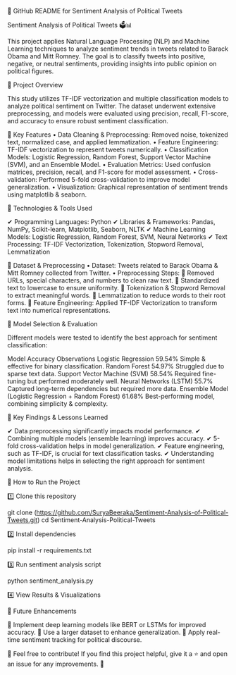 📌 GitHub README for Sentiment Analysis of Political Tweets

Sentiment Analysis of Political Tweets 🗳️📊

This project applies Natural Language Processing (NLP) and Machine Learning techniques to analyze sentiment trends in tweets related to Barack Obama and Mitt Romney. The goal is to classify tweets into positive, negative, or neutral sentiments, providing insights into public opinion on political figures.

📌 Project Overview

This study utilizes TF-IDF vectorization and multiple classification models to analyze political sentiment on Twitter. The dataset underwent extensive preprocessing, and models were evaluated using precision, recall, F1-score, and accuracy to ensure robust sentiment classification.

🔹 Key Features
	•	Data Cleaning & Preprocessing: Removed noise, tokenized text, normalized case, and applied lemmatization.
	•	Feature Engineering: TF-IDF vectorization to represent tweets numerically.
	•	Classification Models: Logistic Regression, Random Forest, Support Vector Machine (SVM), and an Ensemble Model.
	•	Evaluation Metrics: Used confusion matrices, precision, recall, and F1-score for model assessment.
	•	Cross-validation: Performed 5-fold cross-validation to improve model generalization.
	•	Visualization: Graphical representation of sentiment trends using matplotlib & seaborn.

📌 Technologies & Tools Used

✔ Programming Languages: Python
✔ Libraries & Frameworks: Pandas, NumPy, Scikit-learn, Matplotlib, Seaborn, NLTK
✔ Machine Learning Models: Logistic Regression, Random Forest, SVM, Neural Networks
✔ Text Processing: TF-IDF Vectorization, Tokenization, Stopword Removal, Lemmatization

📌 Dataset & Preprocessing
	•	Dataset: Tweets related to Barack Obama & Mitt Romney collected from Twitter.
	•	Preprocessing Steps:
🔹 Removed URLs, special characters, and numbers to clean raw text.
🔹 Standardized text to lowercase to ensure uniformity.
🔹 Tokenization & Stopword Removal to extract meaningful words.
🔹 Lemmatization to reduce words to their root forms.
🔹 Feature Engineering: Applied TF-IDF Vectorization to transform text into numerical representations.

📌 Model Selection & Evaluation

Different models were tested to identify the best approach for sentiment classification:

Model	Accuracy	Observations
Logistic Regression	59.54%	Simple & effective for binary classification.
Random Forest	54.97%	Struggled due to sparse text data.
Support Vector Machine (SVM)	58.54%	Required fine-tuning but performed moderately well.
Neural Networks (LSTM)	55.7%	Captured long-term dependencies but required more data.
Ensemble Model (Logistic Regression + Random Forest)	61.68%	Best-performing model, combining simplicity & complexity.

📌 Key Findings & Lessons Learned

✔ Data preprocessing significantly impacts model performance.
✔ Combining multiple models (ensemble learning) improves accuracy.
✔ 5-fold cross-validation helps in model generalization.
✔ Feature engineering, such as TF-IDF, is crucial for text classification tasks.
✔ Understanding model limitations helps in selecting the right approach for sentiment analysis.

📌 How to Run the Project

1️⃣ Clone this repository

git clone (https://github.com/SuryaBeeraka/Sentiment-Analysis-of-Political-Tweets.git)
cd Sentiment-Analysis-Political-Tweets

2️⃣ Install dependencies

pip install -r requirements.txt

3️⃣ Run sentiment analysis script

python sentiment_analysis.py

4️⃣ View Results & Visualizations

📌 Future Enhancements

🔹 Implement deep learning models like BERT or LSTMs for improved accuracy.
🔹 Use a larger dataset to enhance generalization.
🔹 Apply real-time sentiment tracking for political discourse.

🔹 Feel free to contribute! If you find this project helpful, give it a ⭐ and open an issue for any improvements. 🚀
